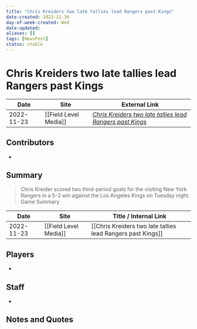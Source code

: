 ```yaml
---
title: "Chris Kreiders two late tallies lead Rangers past Kings"
date-created: 2022-11-30
day-of-week-created: Wed
date-updated: 
aliases: []
tags: [NewsPost]
status: stable
---
```


# Chris Kreiders two late tallies lead Rangers past Kings

| Date       | Site                  | External Link                                                                                                                                          |
| ---------- | --------------------- | ------------------------------------------------------------------------------------------------------------------------------------------------------ |
| 2022-11-23 | [[Field Level Media]] | [*Chris Kreiders two late tallies lead Rangers past Kings*](https://fieldlevelmedia.com/news/chris-kreiders-two-late-tallies-lead-rangers-past-kings/) |

## Contributors
- 

## Summary
> Chris Kreider scored two third-period goals for the visiting New York Rangers in a 5-3 win against the Los Angeles Kings on Tuesday night.
> Game Summary

| Date       | Site                  | Title / Internal Link                                       |
| ---------- | --------------------- | ----------------------------------------------------------- |
| 2022-11-23 | [[Field Level Media]] | [[Chris Kreiders two late tallies lead Rangers past Kings]] |

## Players
- 

## Staff
- 

## Notes and Quotes
> 


